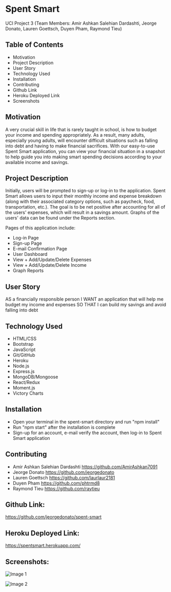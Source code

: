 # Spent Smart
UCI Project 3 (Team Members: Amir Ashkan Salehian Dardashti, Jeorge Donato, Lauren Goettsch, Duyen Pham, Raymond Tieu)

  
## Table of Contents

* Motivation
* Project Description
* User Story
* Technology Used
* Installation
* Contributing
* Github Link
* Heroku Deployed Link
* Screenshots


## Motivation

A very crucial skill in life that is rarely taught in school, is how to budget your income and spending appropriately.  As a result, many adults, especially young adults, will encounter difficult situations such as falling into debt and having to make financial sacrifices.  With our easy-to-use Spent Smart application, you can view your financial situation in a snapshot to help guide you into making smart spending decisions according to your available income and savings.


## Project Description

Initially, users will be prompted to sign-up or log-in to the application.  Spent Smart allows users to input their monthly income and expense breakdown (along with their associated category options, such as paycheck, food, transportation, etc.).  The goal is to be net positive after accounting for all of the users' expenses, which will result in a savings amount.  Graphs of the users' data can be found under the Reports section.

Pages of this application include:

  * Log-in Page
  * Sign-up Page
  * E-mail Confirmation Page
  * User Dashboard
  * View + Add/Update/Delete Expenses
  * View + Add/Update/Delete Income
  * Graph Reports


## User Story

AS a financially responsible person
I WANT an application that will help me budget my income and expenses
SO THAT I can build my savings and avoid falling into debt


## Technology Used 

* HTML/CSS
* Bootstrap
* JavaScript
* Git/GitHub
* Heroku
* Node.js
* Express.js
* MongoDB/Mongoose
* React/Redux
* Moment.js
* Victory Charts


## Installation

* Open your terminal in the spent-smart directory and run "npm install"
* Run "npm start" after the installation is complete
* Sign-up for an account, e-mail verify the account, then log-in to Spent Smart application


## Contributing

* Amir Ashkan Salehian Dardashti https://github.com/AmirAshkan7091
* Jeorge Donato https://github.com/jeorgedonato
* Lauren Goettsch https://github.com/laurlaur2181
* Duyen Pham https://github.com/phtrmd8
* Raymond Tieu https://github.com/raytieu


## Github Link:
https://github.com/jeorgedonato/spent-smart


## Heroku Deployed Link:
https://spentsmart.herokuapp.com/


## Screenshots:
![Image 1]()

![Image 2]()


